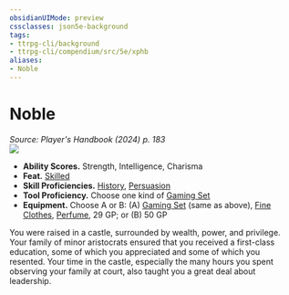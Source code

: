 ```yaml
---
obsidianUIMode: preview
cssclasses: json5e-background
tags:
- ttrpg-cli/background
- ttrpg-cli/compendium/src/5e/xphb
aliases:
- Noble
---
```

# Noble
*Source: Player's Handbook (2024) p. 183*  
![](backgrounds/XPHB/Noble.webp#right)

- **Ability Scores.** Strength, Intelligence, Charisma  
- **Feat.** [Skilled](/3-Mechanics/CLI/feats/skilled-xphb.md)  
- **Skill Proficiencies.** [History](/3-Mechanics/CLI/skills.md#History), [Persuasion](/3-Mechanics/CLI/skills.md#Persuasion)  
- **Tool Proficiency.** Choose one kind of [Gaming Set](/3-Mechanics/CLI/items/gaming-set-xphb.md)  
- **Equipment.** Choose A or B: (A) [Gaming Set](/3-Mechanics/CLI/items/gaming-set-xphb.md) (same as above), [Fine Clothes](/3-Mechanics/CLI/items/fine-clothes-xphb.md), [Perfume](/3-Mechanics/CLI/items/perfume-xphb.md), 29 GP; or (B) 50 GP  

You were raised in a castle, surrounded by wealth, power, and privilege. Your family of minor aristocrats ensured that you received a first-class education, some of which you appreciated and some of which you resented. Your time in the castle, especially the many hours you spent observing your family at court, also taught you a great deal about leadership.